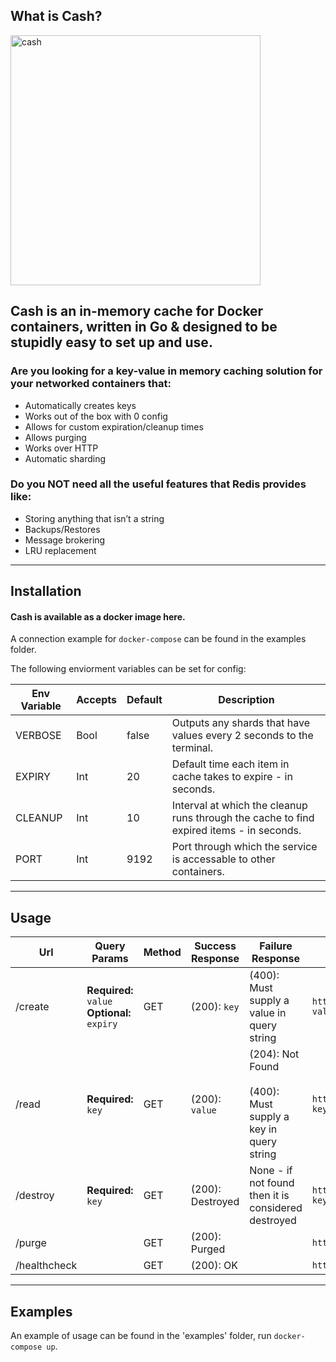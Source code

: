 ## What is Cash?
<img src="https://cdn.pixabay.com/photo/2013/07/13/13/59/savings-box-161876_1280.png" alt="cash" width="400px" height="auto">

## Cash is an in-memory cache for Docker containers, written in Go & designed to be stupidly easy to set up and use.

### Are you looking for a key-value in memory caching solution for your networked containers that:
- Automatically creates keys
- Works out of the box with 0 config
- Allows for custom expiration/cleanup times
- Allows purging
- Works over HTTP
- Automatic sharding

### Do you NOT need all the useful features that Redis provides like:
- Storing anything that isn’t a string
- Backups/Restores
- Message brokering
- LRU replacement

---

## Installation

#### **Cash is available as a docker image here.**

A connection example for `docker-compose` can be found in the examples folder.

The following enviorment variables can be set for config:

Env Variable | Accepts | Default | Description
--- | --- | --- | ---
VERBOSE | Bool | false | Outputs any shards that have values every 2 seconds to the terminal.
EXPIRY | Int | 20 | Default time each item in cache takes to expire - in seconds.
CLEANUP | Int | 10 | Interval at which the cleanup runs through the cache to find expired items - in seconds.
PORT | Int | 9192 | Port through which the service is accessable to other containers.

---------


## Usage

Url | Query Params | Method | Success Response | Failure Response | Sample Call
--- | --- | --- | --- | --- | ----
/create | **Required:** `value`<br /> **Optional:** `expiry` | GET | (200): `key` | (400): Must supply a value in query string | `http://cache:9192/create?value=CacheThisValue&expiry=600`
/read | **Required:** `key` | GET | (200): `value` | (204): Not Found <br /> <br />(400): Must supply a key in query string  | `http://cache:9192/read?key=e332a76c29654fcb7f6e6b31ced090c7`
/destroy | **Required:** `key` |  GET | (200): Destroyed | None - if not found then it is considered destroyed | `http://cache:9192/destroy?key=332a76c29654fcb7f6e6b31ced090c7`
/purge | | GET | (200): Purged | | `http://cache:9192/purge`
/healthcheck | | GET | (200): OK | | `http://cache:9192/healthcheck `


---

## Examples

An example of usage can be found in the 'examples' folder, run `docker-compose up`.

